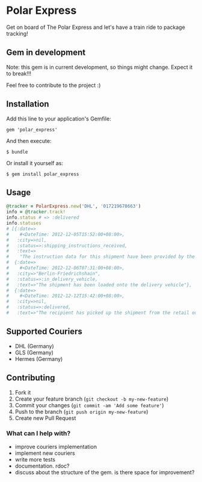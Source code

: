 # Polar Express

Get on board of The Polar Express and let's have a train ride to package tracking!

## Gem in development
Note: this gem is in current development, so things might change. Expect it to break!!!

Feel free to contribute to the project :)

## Installation

Add this line to your application's Gemfile:

    gem 'polar_express'

And then execute:

    $ bundle

Or install it yourself as:

    $ gem install polar_express

## Usage

```ruby
@tracker = PolarExpress.new('DHL', '017219678663')
info = @tracker.track!
info.status # => :delivered
info.statuses 
# [{:date=>
#    #<DateTime: 2012-12-05T15:52:00+08:00>,
#   :city=>nil,
#   :status=>:shipping_instructions_received,
#   :text=>
#    "The instruction data for this shipment have been provided by the sender to DHL electronically"},
#  {:date=>
#    #<DateTime: 2012-12-06T07:31:00+08:00>,
#   :city=>"Berlin-Friedrichshain",
#   :status=>:in_delivery_vehicle,
#   :text=>"The shipment has been loaded onto the delivery vehicle"},
#  {:date=>
#    #<DateTime: 2012-12-12T15:42:00+08:00>,
#   :city=>nil,
#   :status=>:delivered,
#   :text=>"The recipient has picked up the shipment from the retail outlet"}]
```
## Supported Couriers
* DHL (Germany)
* GLS (Germany)
* Hermes (Germany)

## Contributing

1. Fork it
2. Create your feature branch (`git checkout -b my-new-feature`)
3. Commit your changes (`git commit -am 'Add some feature'`)
4. Push to the branch (`git push origin my-new-feature`)
5. Create new Pull Request


### What can I help with?
- improve couriers implementation
- implement new couriers
- write more tests
- documentation. rdoc?
- discuss about the structure of the gem. is there space for improvement?
